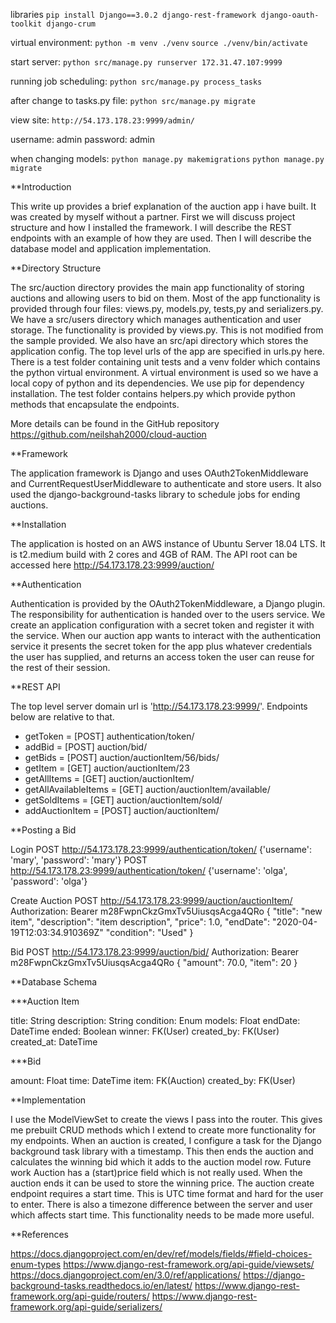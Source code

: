 libraries ```pip install Django==3.0.2 django-rest-framework django-oauth-toolkit django-crum```

virtual environment: ```python -m venv ./venv```   ```source ./venv/bin/activate```

start server: ```python src/manage.py runserver 172.31.47.107:9999```

running job scheduling: ```python src/manage.py process_tasks```

after change to tasks.py file: ```python src/manage.py migrate```

view site: ```http://54.173.178.23:9999/admin/```

username: admin
password: admin

when changing models:
```python manage.py makemigrations```
```python manage.py migrate```



**Introduction

This write up provides a brief explanation of the auction app i have built. It was created by
myself without a partner. First we will discuss project structure and how I installed the
framework. I will describe the REST endpoints with an example of how they are used. Then I will
describe the database model and application implementation.

**Directory Structure

The src/auction directory provides the main app functionality of storing auctions and allowing
users to bid on them. Most of the app functionality is provided through four files: views.py,
models.py, tests,py and serializers.py. We have a src/users directory which manages
authentication and user storage. The functionality is provided by views.py. This is not modified
from the sample provided. We also have an src/api directory which stores the application config.
The top level urls of the app are specified in urls.py here.
There is a test folder containing unit tests and a venv folder which contains the python virtual
environment. A virtual environment is used so we have a local copy of python and its
dependencies. We use pip for dependency installation. The test folder contains helpers.py
which provide python methods that encapsulate the endpoints.

More details can be found in the GitHub repository
https://github.com/neilshah2000/cloud-auction

**Framework

The application framework is Django and uses OAuth2TokenMiddleware and
CurrentRequestUserMiddleware to authenticate and store users. It also used the
django-background-tasks library to schedule jobs for ending auctions.

**Installation

The application is hosted on an AWS instance of Ubuntu Server 18.04 LTS. It is t2.medium
build with 2 cores and 4GB of RAM.
The API root can be accessed here http://54.173.178.23:9999/auction/

**Authentication

Authentication is provided by the OAuth2TokenMiddleware, a Django plugin. The responsibility
for authentication is handed over to the users service. We create an application configuration
with a secret token and register it with the service. When our auction app wants to interact with
the authentication service it presents the secret token for the app plus whatever credentials the
user has supplied, and returns an access token the user can reuse for the rest of their session.

**REST API

The top level server domain url is 'http://54.173.178.23:9999/'. Endpoints below are relative to
that.
- getToken = [POST] authentication/token/
- addBid = [POST] auction/bid/
- getBids = [POST] auction/auctionItem/56/bids/
- getItem = [GET] auction/auctionItem/23
- getAllItems = [GET] auction/auctionItem/
- getAllAvailableItems = [GET] auction/auctionItem/available/
- getSoldItems = [GET] auction/auctionItem/sold/
- addAuctionItem = [POST] auction/auctionItem/

**Posting a Bid

Login
POST http://54.173.178.23:9999/authentication/token/ 
  {'username': 'mary', 'password': 'mary'}
POST http://54.173.178.23:9999/authentication/token/ 
  {'username': 'olga', 'password': 'olga'}

Create Auction
POST http://54.173.178.23:9999/auction/auctionItem/
Authorization: Bearer m28FwpnCkzGmxTv5UiusqsAcga4QRo
  {
    "title": "new item",
    "description": "item description",
    "price": 1.0,
    "endDate": "2020-04-19T12:03:34.910369Z"
    "condition": "Used"
  }

Bid
POST http://54.173.178.23:9999/auction/bid/
Authorization: Bearer m28FwpnCkzGmxTv5UiusqsAcga4QRo
  {
    "amount": 70.0,
    "item": 20
  }

**Database Schema

***Auction Item

title: String
description: String
condition: Enum
models: Float
endDate: DateTime
ended: Boolean
winner: FK(User)
created_by: FK(User)
created_at: DateTime

***Bid

amount: Float
time: DateTime
item: FK(Auction)
created_by: FK(User)

**Implementation

I use the ModelViewSet to create the views I pass into the router. This gives me prebuilt CRUD
methods which I extend to create more functionality for my endpoints. When an auction is
created, I configure a task for the Django background task library with a timestamp. This then
ends the auction and calculates the winning bid which it adds to the auction model row.
Future work
Auction has a (start)price field which is not really used. When the auction ends it can be used to
store the winning price.
The auction create endpoint requires a start time. This is UTC time format and hard for the user
to enter. There is also a timezone difference between the server and user which affects start
time. This functionality needs to be made more useful.

**References

https://docs.djangoproject.com/en/dev/ref/models/fields/#field-choices-enum-types
https://www.django-rest-framework.org/api-guide/viewsets/
https://docs.djangoproject.com/en/3.0/ref/applications/
https://django-background-tasks.readthedocs.io/en/latest/
https://www.django-rest-framework.org/api-guide/routers/
https://www.django-rest-framework.org/api-guide/serializers/
